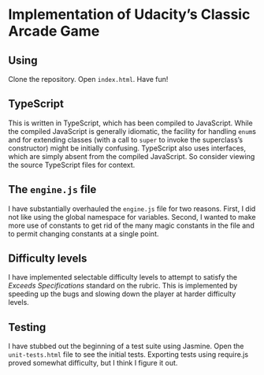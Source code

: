 # Implementation of Udacity&rsquo;s Classic Arcade Game

## Using

Clone the repository. Open `index.html`. Have fun!

## TypeScript

This is written in TypeScript, which has been compiled to JavaScript. While the compiled JavaScript is generally idiomatic, the facility for handling `enum`s and for extending classes (with a call to `super` to invoke the superclass&rsquo;s constructor) might be initially confusing. TypeScript also uses interfaces, which are simply absent from the compiled JavaScript. So consider viewing the source TypeScript files for context.

## The `engine.js` file

I have substantially overhauled the `engine.js` file for two reasons. First, I did not like using the global namespace for variables. Second, I wanted to make more use of constants to get rid of the many magic constants in the file and to permit changing constants at a single point.

## Difficulty levels

I have implemented selectable difficulty levels to attempt to satisfy the _Exceeds Specifications_ standard on the rubric. This is implemented by speeding up the bugs and slowing down the player at harder difficulty levels.

## Testing

I have stubbed out the beginning of a test suite using Jasmine. Open the `unit-tests.html` file to see the initial tests. Exporting tests using require.js proved somewhat difficulty, but I think I figure it out.

